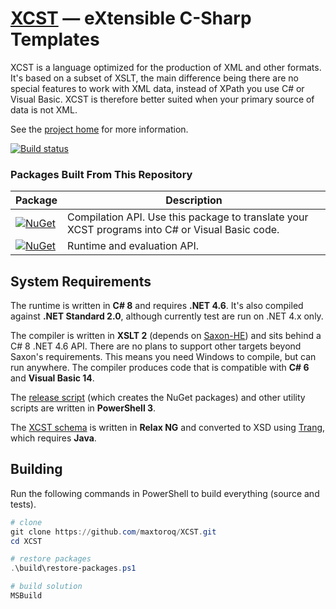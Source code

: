 ﻿[XCST] — eXtensible C-Sharp Templates
=====================================
XCST is a language optimized for the production of XML and other formats. It's based on a subset of XSLT, the main difference being there are no special features to work with XML data, instead of XPath you use C# or Visual Basic. XCST is therefore better suited when your primary source of data is not XML.

See the [project home][XCST] for more information.

[![Build status](https://ci.appveyor.com/api/projects/status/93bvxpo3x4bg2po8?svg=true)](https://ci.appveyor.com/project/maxtoroq/xcst)

### Packages Built From This Repository

Package                                        | Description
---------------------------------------------- | -----------
[![NuGet][Xcst.Compiler-badge]][Xcst.Compiler] | Compilation API. Use this package to translate your XCST programs into C# or Visual Basic code.
[![NuGet][Xcst.Runtime-badge]][Xcst.Runtime]   | Runtime and evaluation API.

System Requirements
-------------------
The runtime is written in **C# 8** and requires **.NET 4.6**. It's also compiled against **.NET Standard 2.0**, although currently test are run on .NET 4.x only.

The compiler is written in **XSLT 2** (depends on [Saxon-HE]) and sits behind a C# 8 .NET 4.6 API. There are no plans to support other targets beyond Saxon's requirements. This means you need Windows to compile, but can run anywhere. The compiler produces code that is compatible with **C# 6** and **Visual Basic 14**.

The [release script](build/release.ps1) (which creates the NuGet packages) and other utility scripts are written in **PowerShell 3**.

The [XCST schema](schemas/xcst.rng) is written in **Relax NG** and converted to XSD using [Trang], which requires **Java**.

Building
--------
Run the following commands in PowerShell to build everything (source and tests).

```powershell
# clone
git clone https://github.com/maxtoroq/XCST.git
cd XCST

# restore packages
.\build\restore-packages.ps1

# build solution
MSBuild
```

[XCST]: https://maxtoroq.github.io/XCST/
[Xcst.Compiler]: https://www.nuget.org/packages/Xcst.Compiler
[Xcst.Runtime]: https://www.nuget.org/packages/Xcst.Runtime
[Xcst.Compiler-badge]: https://img.shields.io/nuget/v/Xcst.Compiler.svg?label=Xcst.Compiler
[Xcst.Runtime-badge]: https://img.shields.io/nuget/v/Xcst.Runtime.svg?label=Xcst.Runtime
[Saxon-HE]: http://saxon.sf.net/
[Trang]: https://github.com/relaxng/jing-trang
